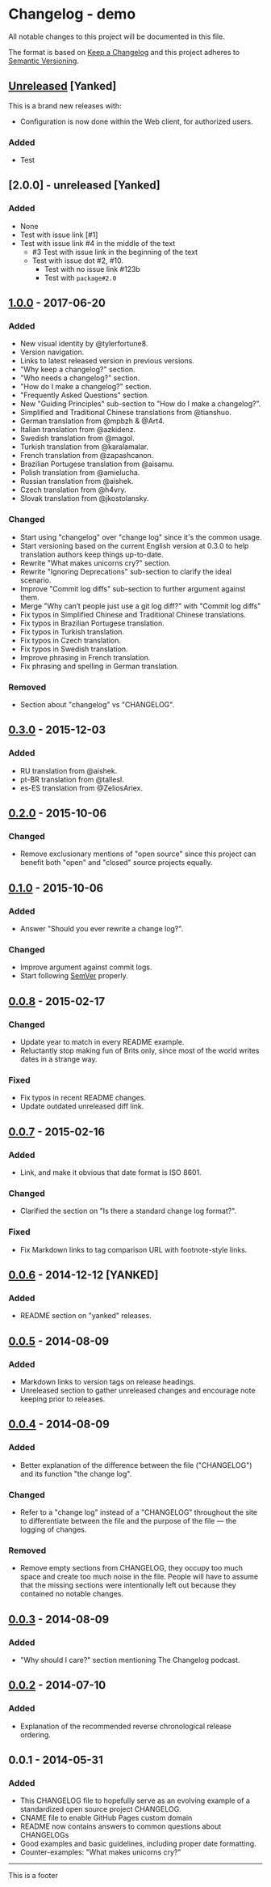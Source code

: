 # Changelog - demo

All notable changes to this project will be documented in this file.

The format is based on [Keep a Changelog](https://keepachangelog.com/)
and this project adheres to [Semantic Versioning](https://semver.org/).

## [Unreleased] [Yanked]
This is a brand new releases with:


- Configuration is now done within the Web client, for authorized users.

### Added

- Test

## [2.0.0] - unreleased [Yanked]

### Added

- None
- Test with issue link [#1]
- Test with issue link #4 in the middle of the text
  - #3 Test with issue link in the beginning of the text
  - Test with issue dot #2, #10.
    - Test with no issue link #123b
    - Test with `package#2.0`

## [1.0.0] - 2017-06-20

### Added

- New visual identity by @tylerfortune8.
- Version navigation.
- Links to latest released version in previous versions.
- "Why keep a changelog?" section.
- "Who needs a changelog?" section.
- "How do I make a changelog?" section.
- "Frequently Asked Questions" section.
- New "Guiding Principles" sub-section to "How do I make a changelog?".
- Simplified and Traditional Chinese translations from @tianshuo.
- German translation from @mpbzh & @Art4.
- Italian translation from @azkidenz.
- Swedish translation from @magol.
- Turkish translation from @karalamalar.
- French translation from @zapashcanon.
- Brazilian Portugese translation from @aisamu.
- Polish translation from @amielucha.
- Russian translation from @aishek.
- Czech translation from @h4vry.
- Slovak translation from @jkostolansky.

### Changed

- Start using "changelog" over "change log" since it's the common usage.
- Start versioning based on the current English version at 0.3.0 to help
  translation authors keep things up-to-date.
- Rewrite "What makes unicorns cry?" section.
- Rewrite "Ignoring Deprecations" sub-section to clarify the ideal scenario.
- Improve "Commit log diffs" sub-section to further argument against them.
- Merge "Why can’t people just use a git log diff?" with "Commit log diffs"
- Fix typos in Simplified Chinese and Traditional Chinese translations.
- Fix typos in Brazilian Portugese translation.
- Fix typos in Turkish translation.
- Fix typos in Czech translation.
- Fix typos in Swedish translation.
- Improve phrasing in French translation.
- Fix phrasing and spelling in German translation.

### Removed

- Section about "changelog" vs "CHANGELOG".

## [0.3.0] - 2015-12-03

### Added

- RU translation from @aishek.
- pt-BR translation from @tallesl.
- es-ES translation from @ZeliosAriex.

## [0.2.0] - 2015-10-06

### Changed

- Remove exclusionary mentions of "open source" since this project can benefit
  both "open" and "closed" source projects equally.

## [0.1.0] - 2015-10-06

### Added

- Answer "Should you ever rewrite a change log?".

### Changed

- Improve argument against commit logs.
- Start following [SemVer](https://semver.org) properly.

## [0.0.8] - 2015-02-17

### Changed

- Update year to match in every README example.
- Reluctantly stop making fun of Brits only, since most of the world writes
  dates in a strange way.

### Fixed

- Fix typos in recent README changes.
- Update outdated unreleased diff link.

## [0.0.7] - 2015-02-16

### Added

- Link, and make it obvious that date format is ISO 8601.

### Changed

- Clarified the section on "Is there a standard change log format?".

### Fixed

- Fix Markdown links to tag comparison URL with footnote-style links.

## [0.0.6] - 2014-12-12 [YANKED]

### Added

- README section on "yanked" releases.

## [0.0.5] - 2014-08-09

### Added

- Markdown links to version tags on release headings.
- Unreleased section to gather unreleased changes and encourage note keeping
  prior to releases.

## [0.0.4] - 2014-08-09

### Added

- Better explanation of the difference between the file ("CHANGELOG") and its
  function "the change log".

### Changed

- Refer to a "change log" instead of a "CHANGELOG" throughout the site to
  differentiate between the file and the purpose of the file — the logging of
  changes.

### Removed

- Remove empty sections from CHANGELOG, they occupy too much space and create
  too much noise in the file. People will have to assume that the missing
  sections were intentionally left out because they contained no notable
  changes.

## [0.0.3] - 2014-08-09

### Added

- "Why should I care?" section mentioning The Changelog podcast.

## [0.0.2] - 2014-07-10

### Added

- Explanation of the recommended reverse chronological release ordering.

## 0.0.1 - 2014-05-31

### Added

- This CHANGELOG file to hopefully serve as an evolving example of a
  standardized open source project CHANGELOG.
- CNAME file to enable GitHub Pages custom domain
- README now contains answers to common questions about CHANGELOGs
- Good examples and basic guidelines, including proper date formatting.
- Counter-examples: "What makes unicorns cry?"

[Unreleased]:
  https://github.com/olivierlacan/keep-a-changelog/compare/v1.0.0...HEAD
[1.0.0]:
  https://github.com/olivierlacan/keep-a-changelog/compare/v0.3.0...v1.0.0
[0.3.0]:
  https://github.com/olivierlacan/keep-a-changelog/compare/v0.2.0...v0.3.0
[0.2.0]: https://github.com/olivierlacan/keep-a-changelog/compare/v0.1.0...v0.2.0
[0.1.0]: https://github.com/olivierlacan/keep-a-changelog/compare/v0.0.8...v0.1.0
[0.0.8]: https://github.com/olivierlacan/keep-a-changelog/compare/v0.0.7...v0.0.8
[0.0.7]: https://github.com/olivierlacan/keep-a-changelog/compare/v0.0.6...v0.0.7
[0.0.6]: https://github.com/olivierlacan/keep-a-changelog/compare/v0.0.5...v0.0.6
[0.0.5]: https://github.com/olivierlacan/keep-a-changelog/compare/v0.0.4...v0.0.5
[0.0.4]: https://github.com/olivierlacan/keep-a-changelog/compare/v0.0.3...v0.0.4
[0.0.3]: https://github.com/olivierlacan/keep-a-changelog/compare/v0.0.2...v0.0.3
[0.0.2]: https://github.com/olivierlacan/keep-a-changelog/compare/v0.0.1...v0.0.2

---

This is a footer
